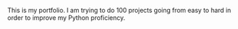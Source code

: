This is my portfolio. I am trying to do 100 projects going from easy to hard in order to improve my Python proficiency. 
